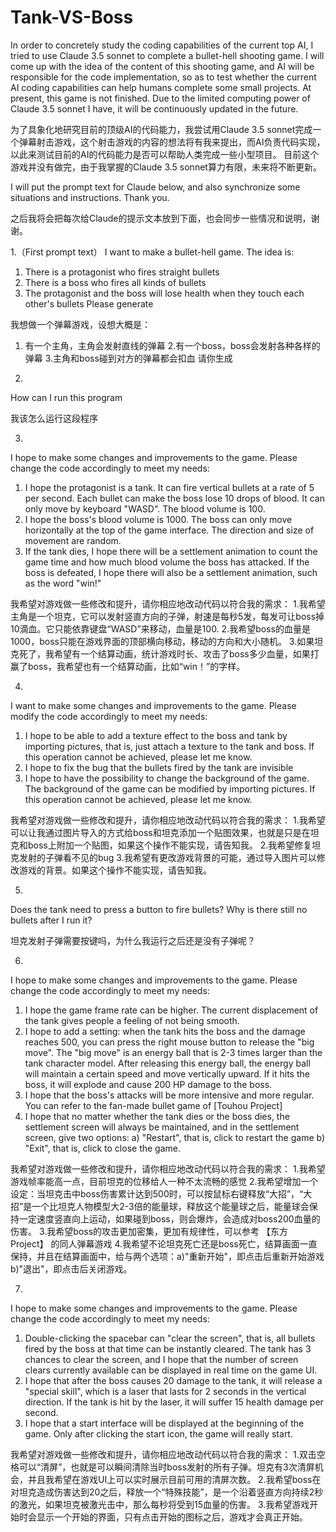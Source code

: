 # Tank-VS-Boss
In order to concretely study the coding capabilities of the current top AI, I tried to use Claude 3.5 sonnet to complete a bullet-hell shooting game. I will come up with the idea of ​​the content of this shooting game, and AI will be responsible for the code implementation, so as to test whether the current AI coding capabilities can help humans complete some small projects.
At present, this game is not finished. Due to the limited computing power of Claude 3.5 sonnet I have, it will be continuously updated in the future.


为了具象化地研究目前的顶级AI的代码能力，我尝试用Claude 3.5 sonnet完成一个弹幕射击游戏，这个射击游戏的内容的想法将有我来提出，而AI负责代码实现，以此来测试目前的AI的代码能力是否可以帮助人类完成一些小型项目。
目前这个游戏并没有做完，由于我掌握的Claude 3.5 sonnet算力有限，未来将不断更新。

I will put the prompt text for Claude below, and also synchronize some situations and instructions. Thank you.

之后我将会把每次给Claude的提示文本放到下面，也会同步一些情况和说明，谢谢。


1.（First prompt text）
I want to make a bullet-hell game. The idea is:
1. There is a protagonist who fires straight bullets
2. There is a boss who fires all kinds of bullets
3. The protagonist and the boss will lose health when they touch each other's bullets
Please generate

我想做一个弹幕游戏，设想大概是：
1. 有一个主角，主角会发射直线的弹幕
2.有一个boss，boss会发射各种各样的弹幕
3.主角和boss碰到对方的弹幕都会扣血
请你生成

2.
How can I run this program

我该怎么运行这段程序

3.
I hope to make some changes and improvements to the game. Please change the code accordingly to meet my needs:
1. I hope the protagonist is a tank. It can fire vertical bullets at a rate of 5 per second. Each bullet can make the boss lose 10 drops of blood. It can only move by keyboard "WASD". The blood volume is 100.
2. I hope the boss's blood volume is 1000. The boss can only move horizontally at the top of the game interface. The direction and size of movement are random.
3. If the tank dies, I hope there will be a settlement animation to count the game time and how much blood volume the boss has attacked. If the boss is defeated, I hope there will also be a settlement animation, such as the word "win!"

我希望对游戏做一些修改和提升，请你相应地改动代码以符合我的需求：
1.我希望主角是一个坦克，它可以发射竖直方向的子弹，射速是每秒5发，每发可让boss掉10滴血。它只能依靠键盘“WASD”来移动，血量是100.
2.我希望boss的血量是1000，boss只能在游戏界面的顶部横向移动，移动的方向和大小随机。
3.如果坦克死了，我希望有一个结算动画，统计游戏时长、攻击了boss多少血量，如果打赢了boss，我希望也有一个结算动画，比如“win！”的字样。

4.
I want to make some changes and improvements to the game. Please modify the code accordingly to meet my needs:
1. I hope to be able to add a texture effect to the boss and tank by importing pictures, that is, just attach a texture to the tank and boss. If this operation cannot be achieved, please let me know.
2. I hope to fix the bug that the bullets fired by the tank are invisible
3. I hope to have the possibility to change the background of the game. The background of the game can be modified by importing pictures. If this operation cannot be achieved, please let me know.

我希望对游戏做一些修改和提升，请你相应地改动代码以符合我的需求：
1.我希望可以让我通过图片导入的方式给boss和坦克添加一个贴图效果，也就是只是在坦克和boss上附加一个贴图，如果这个操作不能实现，请告知我。
2.我希望修复坦克发射的子弹看不见的bug
3.我希望有更改游戏背景的可能，通过导入图片可以修改游戏的背景。如果这个操作不能实现，请告知我。

5.
Does the tank need to press a button to fire bullets? Why is there still no bullets after I run it?

坦克发射子弹需要按键吗，为什么我运行之后还是没有子弹呢？

6.
I hope to make some changes and improvements to the game. Please change the code accordingly to meet my needs:
1. I hope the game frame rate can be higher. The current displacement of the tank gives people a feeling of not being smooth.
2. I hope to add a setting: when the tank hits the boss and the damage reaches 500, you can press the right mouse button to release the "big move". The "big move" is an energy ball that is 2-3 times larger than the tank character model. After releasing this energy ball, the energy ball will maintain a certain speed and move vertically upward. If it hits the boss, it will explode and cause 200 HP damage to the boss.
3. I hope that the boss's attacks will be more intensive and more regular. You can refer to the fan-made bullet game of [Touhou Project]
4. I hope that no matter whether the tank dies or the boss dies, the settlement screen will always be maintained, and in the settlement screen, give two options: a) "Restart", that is, click to restart the game b) "Exit", that is, click to close the game.



我希望对游戏做一些修改和提升，请你相应地改动代码以符合我的需求：
1.我希望游戏帧率能高一点，目前坦克的位移给人一种不太流畅的感觉
2.我希望增加一个设定：当坦克击中boss伤害累计达到500时，可以按鼠标右键释放“大招”，“大招”是一个比坦克人物模型大2-3倍的能量球，释放这个能量球之后，能量球会保持一定速度竖直向上运动，如果碰到boss，则会爆炸，会造成对boss200血量的伤害。
3.我希望boss的攻击更加密集，更加有规律性，可以参考 【东方Project】 的同人弹幕游戏
4.我希望不论坦克死亡还是boss死亡，结算画面一直保持，并且在结算画面中，给与两个选项：a)"重新开始"，即点击后重新开始游戏 b)"退出"，即点击后关闭游戏。

7.
I hope to make some changes and improvements to the game. Please change the code accordingly to meet my needs:
1. Double-clicking the spacebar can "clear the screen", that is, all bullets fired by the boss at that time can be instantly cleared. The tank has 3 chances to clear the screen, and I hope that the number of screen clears currently available can be displayed in real time on the game UI.
2. I hope that after the boss causes 20 damage to the tank, it will release a "special skill", which is a laser that lasts for 2 seconds in the vertical direction. If the tank is hit by the laser, it will suffer 15 health damage per second.
3. I hope that a start interface will be displayed at the beginning of the game. Only after clicking the start icon, the game will really start.


我希望对游戏做一些修改和提升，请你相应地改动代码以符合我的需求：
1.双击空格可以“清屏”，也就是可以瞬间清除当时boss发射的所有子弹。坦克有3次清屏机会，并且我希望在游戏UI上可以实时展示目前可用的清屏次数。
2.我希望boss在对坦克造成伤害达到20之后，释放一个“特殊技能”，是一个沿着竖直方向持续2秒的激光，如果坦克被激光击中，那么每秒将受到15血量的伤害。
3.我希望游戏开始时会显示一个开始的界面，只有点击开始的图标之后，游戏才会真正开始。


